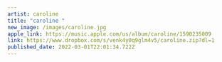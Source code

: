 ```yaml
---
artist: caroline
title: "caroline "
new_image: /images/caroline.jpg
apple_link: https://music.apple.com/us/album/caroline/1590235009
link: https://www.dropbox.com/s/venk4y0q9glm4v5/caroline.zip?dl=1
published_date: 2022-03-01T22:01:34.722Z
---
```

